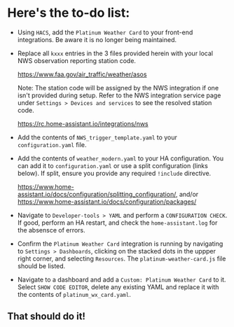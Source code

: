# Here's the to-do list:
* Using `HACS`, add the `Platinum Weather Card` to your front-end integrations. Be aware it is no longer being maintained.  
* Replace all `kxxx` entries in the 3 files provided herein with your local NWS observation reporting station code.

  https://www.faa.gov/air_traffic/weather/asos

  Note: The station code will be assigned by the NWS integration if one isn't provided during setup. Refer to the NWS integration service page under `Settings > Devices and services` to see the resolved station code.

  https://rc.home-assistant.io/integrations/nws

* Add the contents of `NWS_trigger_template.yaml` to your `configuration.yaml` file.
* Add the contents of `weather_modern.yaml` to your HA configuration.  You can add it to `configuration.yaml` or use a split configuration (links below).   If split, ensure you provide any required `!include` directive. 
  
  https://www.home-assistant.io/docs/configuration/splitting_configuration/, and/or https://www.home-assistant.io/docs/configuration/packages/
  
* Navigate to `Developer-tools > YAML` and perform a `CONFIGURATION CHECK`. If good, perform an HA restart, and check the `home-assistant.log` for the absensce of errors.
* Confirm the `Platinum Weather Card` integration is running by navigating to `Settings > Dashboards`, clicking on the stacked dots in the uppper right corner, and selecting `Resources`.  The `platinum-weather-card.js` file should be listed.
* Navigate to a dashboard and add a `Custom: Platinum Weather Card` to it.  Select `SHOW CODE EDITOR`, delete any existing YAML and replace it with the contents of `platinum_wx_card.yaml`.

## That should do it!
